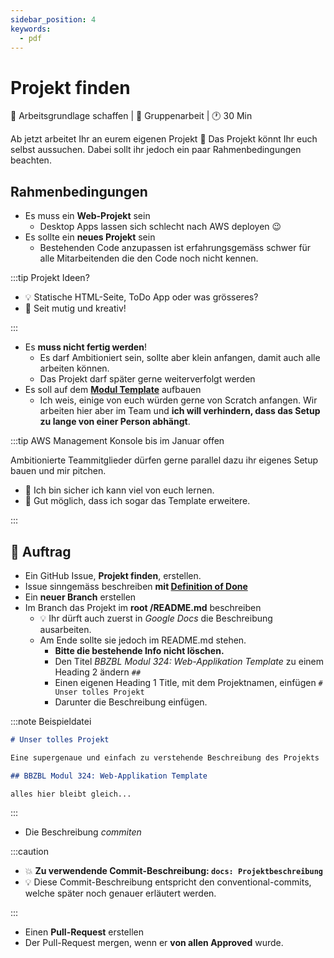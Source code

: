 ```yaml
---
sidebar_position: 4
keywords:
  - pdf
---
```


# Projekt finden

:dart: Arbeitsgrundlage schaffen | :dna: Gruppenarbeit | :clock1: 30 Min

Ab jetzt arbeitet Ihr an eurem eigenen Projekt 🥳 Das Projekt könnt Ihr euch
selbst aussuchen. Dabei sollt ihr jedoch ein paar Rahmenbedingungen beachten.

## Rahmenbedingungen

- Es muss ein **Web-Projekt** sein
  - Desktop Apps lassen sich schlecht nach AWS deployen :wink:
- Es sollte ein **neues Projekt** sein
  - Bestehenden Code anzupassen ist erfahrungsgemäss schwer für alle
    Mitarbeitenden die den Code noch nicht kennen.

:::tip Projekt Ideen?

- :bulb: Statische HTML-Seite, ToDo App oder was grösseres?
- :muscle: Seit mutig und kreativ!

:::

- Es **muss nicht fertig werden**!
  - Es darf Ambitioniert sein, sollte aber klein anfangen, damit auch alle
    arbeiten können.
  - Das Projekt darf später gerne weiterverfolgt werden
- Es soll auf dem
  **[Modul Template](https://github.com/codingluke/bbzbl-modul-324-template)**
  aufbauen
  - Ich weis, einige von euch würden gerne von Scratch anfangen. Wir arbeiten
    hier aber im Team und **ich will verhindern, dass das Setup zu lange von
    einer Person abhängt**.

:::tip AWS Management Konsole bis im Januar offen

Ambitionierte Teammitglieder dürfen gerne parallel dazu ihr eigenes Setup bauen
und mir pitchen.

- 🙇 Ich bin sicher ich kann viel von euch lernen.
- 🦸 Gut möglich, dass ich sogar das Template erweitere.

:::

## 📝 Auftrag

- Ein GitHub Issue, **Projekt finden**, erstellen.
- Issue sinngemäss beschreiben **mit
  [Definition of Done](/docs/lektionen/woche02/aufgabe-erste-issues.md#issue-beschreibung-und-die-definition-of-done)**
- Ein **neuer Branch** erstellen
- Im Branch das Projekt im **root /README.md** beschreiben
  - :bulb: Ihr dürft auch zuerst in _Google Docs_ die Beschreibung ausarbeiten.
  - Am Ende sollte sie jedoch im README.md stehen.
    - **Bitte die bestehende Info nicht löschen.**
    - Den Titel _BBZBL Modul 324: Web-Applikation Template_ zu einem Heading 2
      ändern `##`
    - Einen eigenen Heading 1 Title, mit dem Projektnamen, einfügen
      `# Unser tolles Projekt`
    - Darunter die Beschreibung einfügen.

:::note Beispieldatei

```markdown title="/README.md"
# Unser tolles Projekt

Eine supergenaue und einfach zu verstehende Beschreibung des Projekts

## BBZBL Modul 324: Web-Applikation Template

alles hier bleibt gleich...
```

:::

- Die Beschreibung _commiten_

:::caution

- :boom: **Zu verwendende Commit-Beschreibung: `docs: Projektbeschreibung`**
- :bulb: Diese Commit-Beschreibung entspricht den conventional-commits, welche
  später noch genauer erläutert werden.

:::

- Einen **Pull-Request** erstellen
- Der Pull-Request mergen, wenn er **von allen Approved** wurde.
